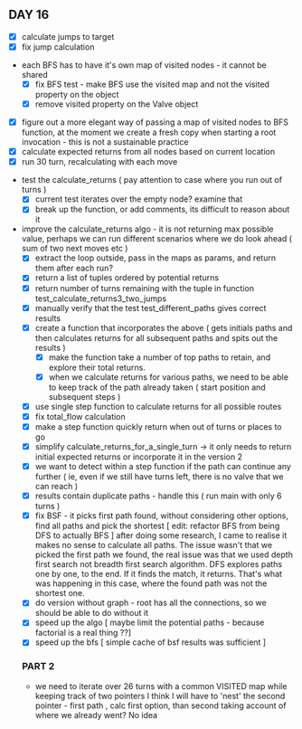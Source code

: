 ## DAY 16
- [x] calculate jumps to target
- [x] fix jump calculation
- each BFS has to have it's own map of visited nodes - it cannot be shared
  - [x] fix BFS test - make BFS use the visited map and not the visited property on the object
  - [x] remove visited property on the Valve object 
- [x] figure out a more elegant way of passing a map of visited nodes to BFS function, at the moment we create a fresh copy when starting a root invocation - this is not  a sustainable practice
- [x] calculate expected returns from all nodes based on current location
- [x] run 30 turn, recalculating with each move
- test the calculate_returns ( pay attention to case where you run out of turns )
  - [x] current test iterates over the empty node? examine that
  - [x] break up the function, or add comments, its difficult to reason about it
- improve the calculate_returns algo - it is not returning max possible value, perhaps we can run different scenarios where we do look ahead ( sum of two next moves etc )
  - [x] extract the loop outside, pass in the maps as params, and return them after each run?
  - [x] return a list of tuples ordered by potential returns
  - [x] return number of turns remaining with the tuple in function test_calculate_returns3_two_jumps
  - [x] manually verify that the test test_different_paths gives correct results 
  - [x] create a function that incorporates the above ( gets initials paths and then calculates returns for all subsequent paths and spits out the results )
    - [x] make the function take a number of top paths to retain, and explore their total returns.
    - [x] when we calculate returns for various paths, we need to be able to keep track of the path already taken ( start position and subsequent steps )
  - [x] use single step function to calculate returns for all possible routes
  - [x] fix total_flow calculation
  - [x] make a step function quickly return when out of turns or places to go
  - [x] simplify calculate_returns_for_a_single_turn -> it only needs to return initial expected returns or incorporate it in the version 2
  - [x] we want to detect within a step function if the path can continue any further ( ie, even if we still have turns left, there is no valve that we can reach )
  - [x] results contain duplicate paths - handle this ( run main with only 6 turns )
  - [x] fix BSF - it picks first path found, without considering other options, find all paths and pick the shortest [ edit: refactor BFS from being DFS to actually BFS ]
    after doing some research, I came to realise it makes no sense to calculate all paths.
    The issue wasn't that we picked the first path we found, the real issue was that we used depth first search not breadth first search algorithm.
    DFS explores paths one by one, to the end. If it finds the match, it returns. That's what was happening in this case, where the found path was not the shortest one.
  - [x] do version without graph - root has all the connections, so we should be able to do without it
  - [x] speed up the algo [ maybe limit the potential paths - because factorial is a real thing ??]
  - [x] speed up the bfs [ simple cache of bsf results was sufficient ]
  ### PART 2
  - we need to iterate over 26 turns with a common VISITED map while keeping track of two pointers
    I think I will have to 'nest' the second pointer - first path , calc first option, than second taking account of where we already went?
    No idea
